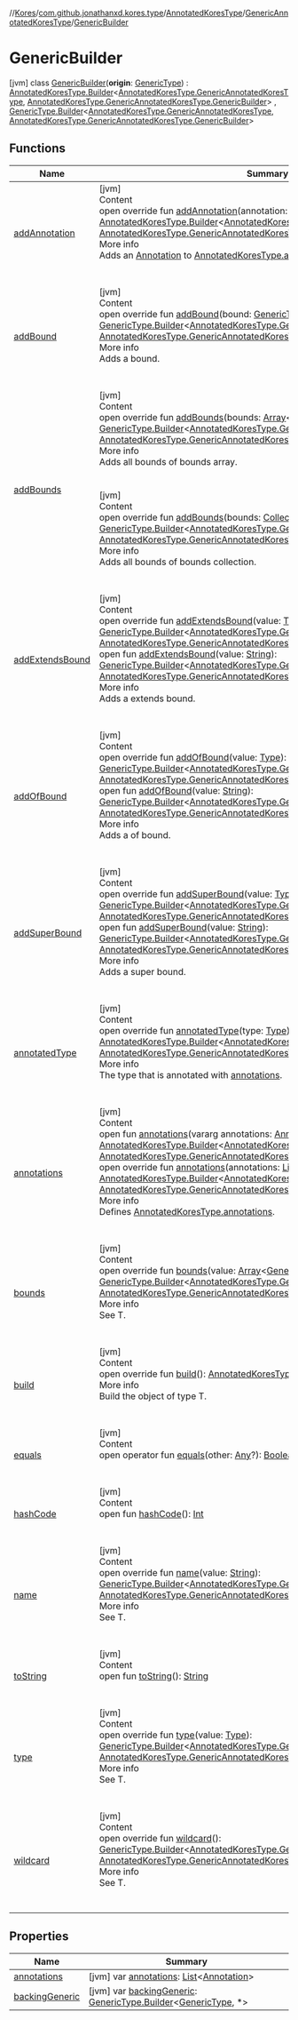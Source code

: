 //[Kores](../../../../index.md)/[com.github.jonathanxd.kores.type](../../../index.md)/[AnnotatedKoresType](../../index.md)/[GenericAnnotatedKoresType](../index.md)/[GenericBuilder](index.md)



# GenericBuilder  
 [jvm] class [GenericBuilder](index.md)(**origin**: [GenericType](../../../-generic-type/index.md)) : [AnnotatedKoresType.Builder](../../-builder/index.md)<[AnnotatedKoresType.GenericAnnotatedKoresType](../index.md), [AnnotatedKoresType.GenericAnnotatedKoresType.GenericBuilder](index.md)> , [GenericType.Builder](../../../-generic-type/-builder/index.md)<[AnnotatedKoresType.GenericAnnotatedKoresType](../index.md), [AnnotatedKoresType.GenericAnnotatedKoresType.GenericBuilder](index.md)>    


## Functions  
  
|  Name|  Summary| 
|---|---|
| <a name="com.github.jonathanxd.kores.type/AnnotatedKoresType.GenericAnnotatedKoresType.GenericBuilder/addAnnotation/#com.github.jonathanxd.kores.base.Annotation/PointingToDeclaration/"></a>[addAnnotation](add-annotation.md)| <a name="com.github.jonathanxd.kores.type/AnnotatedKoresType.GenericAnnotatedKoresType.GenericBuilder/addAnnotation/#com.github.jonathanxd.kores.base.Annotation/PointingToDeclaration/"></a>[jvm]  <br>Content  <br>open override fun [addAnnotation](add-annotation.md)(annotation: [Annotation](../../../../com.github.jonathanxd.kores.base/-annotation/index.md)): [AnnotatedKoresType.Builder](../../-builder/index.md)<[AnnotatedKoresType.GenericAnnotatedKoresType](../index.md), [AnnotatedKoresType.GenericAnnotatedKoresType.GenericBuilder](index.md)>  <br>More info  <br>Adds an [Annotation](../../../../com.github.jonathanxd.kores.base/-annotation/index.md) to [AnnotatedKoresType.annotations](../../annotations.md).  <br><br><br>
| <a name="com.github.jonathanxd.kores.type/AnnotatedKoresType.GenericAnnotatedKoresType.GenericBuilder/addBound/#com.github.jonathanxd.kores.type.GenericType.Bound/PointingToDeclaration/"></a>[addBound](add-bound.md)| <a name="com.github.jonathanxd.kores.type/AnnotatedKoresType.GenericAnnotatedKoresType.GenericBuilder/addBound/#com.github.jonathanxd.kores.type.GenericType.Bound/PointingToDeclaration/"></a>[jvm]  <br>Content  <br>open override fun [addBound](add-bound.md)(bound: [GenericType.Bound](../../../-generic-type/-bound/index.md)): [GenericType.Builder](../../../-generic-type/-builder/index.md)<[AnnotatedKoresType.GenericAnnotatedKoresType](../index.md), [AnnotatedKoresType.GenericAnnotatedKoresType.GenericBuilder](index.md)>  <br>More info  <br>Adds a bound.  <br><br><br>
| <a name="com.github.jonathanxd.kores.type/AnnotatedKoresType.GenericAnnotatedKoresType.GenericBuilder/addBounds/#kotlin.Array[com.github.jonathanxd.kores.type.GenericType.Bound]/PointingToDeclaration/"></a>[addBounds](add-bounds.md)| <a name="com.github.jonathanxd.kores.type/AnnotatedKoresType.GenericAnnotatedKoresType.GenericBuilder/addBounds/#kotlin.Array[com.github.jonathanxd.kores.type.GenericType.Bound]/PointingToDeclaration/"></a>[jvm]  <br>Content  <br>open override fun [addBounds](add-bounds.md)(bounds: [Array](https://kotlinlang.org/api/latest/jvm/stdlib/kotlin/-array/index.html)<[GenericType.Bound](../../../-generic-type/-bound/index.md)>): [GenericType.Builder](../../../-generic-type/-builder/index.md)<[AnnotatedKoresType.GenericAnnotatedKoresType](../index.md), [AnnotatedKoresType.GenericAnnotatedKoresType.GenericBuilder](index.md)>  <br>More info  <br>Adds all bounds of bounds array.  <br><br><br>[jvm]  <br>Content  <br>open override fun [addBounds](add-bounds.md)(bounds: [Collection](https://kotlinlang.org/api/latest/jvm/stdlib/kotlin.collections/-collection/index.html)<[GenericType.Bound](../../../-generic-type/-bound/index.md)>): [GenericType.Builder](../../../-generic-type/-builder/index.md)<[AnnotatedKoresType.GenericAnnotatedKoresType](../index.md), [AnnotatedKoresType.GenericAnnotatedKoresType.GenericBuilder](index.md)>  <br>More info  <br>Adds all bounds of bounds collection.  <br><br><br>
| <a name="com.github.jonathanxd.kores.type/AnnotatedKoresType.GenericAnnotatedKoresType.GenericBuilder/addExtendsBound/#java.lang.reflect.Type/PointingToDeclaration/"></a>[addExtendsBound](add-extends-bound.md)| <a name="com.github.jonathanxd.kores.type/AnnotatedKoresType.GenericAnnotatedKoresType.GenericBuilder/addExtendsBound/#java.lang.reflect.Type/PointingToDeclaration/"></a>[jvm]  <br>Content  <br>open override fun [addExtendsBound](add-extends-bound.md)(value: [Type](https://docs.oracle.com/javase/8/docs/api/java/lang/reflect/Type.html)): [GenericType.Builder](../../../-generic-type/-builder/index.md)<[AnnotatedKoresType.GenericAnnotatedKoresType](../index.md), [AnnotatedKoresType.GenericAnnotatedKoresType.GenericBuilder](index.md)>  <br>open fun [addExtendsBound](../../../-generic-type/-builder/add-extends-bound.md)(value: [String](https://kotlinlang.org/api/latest/jvm/stdlib/kotlin/-string/index.html)): [GenericType.Builder](../../../-generic-type/-builder/index.md)<[AnnotatedKoresType.GenericAnnotatedKoresType](../index.md), [AnnotatedKoresType.GenericAnnotatedKoresType.GenericBuilder](index.md)>  <br>More info  <br>Adds a extends bound.  <br><br><br>
| <a name="com.github.jonathanxd.kores.type/AnnotatedKoresType.GenericAnnotatedKoresType.GenericBuilder/addOfBound/#java.lang.reflect.Type/PointingToDeclaration/"></a>[addOfBound](add-of-bound.md)| <a name="com.github.jonathanxd.kores.type/AnnotatedKoresType.GenericAnnotatedKoresType.GenericBuilder/addOfBound/#java.lang.reflect.Type/PointingToDeclaration/"></a>[jvm]  <br>Content  <br>open override fun [addOfBound](add-of-bound.md)(value: [Type](https://docs.oracle.com/javase/8/docs/api/java/lang/reflect/Type.html)): [GenericType.Builder](../../../-generic-type/-builder/index.md)<[AnnotatedKoresType.GenericAnnotatedKoresType](../index.md), [AnnotatedKoresType.GenericAnnotatedKoresType.GenericBuilder](index.md)>  <br>open fun [addOfBound](../../../-generic-type/-builder/add-of-bound.md)(value: [String](https://kotlinlang.org/api/latest/jvm/stdlib/kotlin/-string/index.html)): [GenericType.Builder](../../../-generic-type/-builder/index.md)<[AnnotatedKoresType.GenericAnnotatedKoresType](../index.md), [AnnotatedKoresType.GenericAnnotatedKoresType.GenericBuilder](index.md)>  <br>More info  <br>Adds a of bound.  <br><br><br>
| <a name="com.github.jonathanxd.kores.type/AnnotatedKoresType.GenericAnnotatedKoresType.GenericBuilder/addSuperBound/#java.lang.reflect.Type/PointingToDeclaration/"></a>[addSuperBound](add-super-bound.md)| <a name="com.github.jonathanxd.kores.type/AnnotatedKoresType.GenericAnnotatedKoresType.GenericBuilder/addSuperBound/#java.lang.reflect.Type/PointingToDeclaration/"></a>[jvm]  <br>Content  <br>open override fun [addSuperBound](add-super-bound.md)(value: [Type](https://docs.oracle.com/javase/8/docs/api/java/lang/reflect/Type.html)): [GenericType.Builder](../../../-generic-type/-builder/index.md)<[AnnotatedKoresType.GenericAnnotatedKoresType](../index.md), [AnnotatedKoresType.GenericAnnotatedKoresType.GenericBuilder](index.md)>  <br>open fun [addSuperBound](../../../-generic-type/-builder/add-super-bound.md)(value: [String](https://kotlinlang.org/api/latest/jvm/stdlib/kotlin/-string/index.html)): [GenericType.Builder](../../../-generic-type/-builder/index.md)<[AnnotatedKoresType.GenericAnnotatedKoresType](../index.md), [AnnotatedKoresType.GenericAnnotatedKoresType.GenericBuilder](index.md)>  <br>More info  <br>Adds a super bound.  <br><br><br>
| <a name="com.github.jonathanxd.kores.type/AnnotatedKoresType.GenericAnnotatedKoresType.GenericBuilder/annotatedType/#java.lang.reflect.Type/PointingToDeclaration/"></a>[annotatedType](annotated-type.md)| <a name="com.github.jonathanxd.kores.type/AnnotatedKoresType.GenericAnnotatedKoresType.GenericBuilder/annotatedType/#java.lang.reflect.Type/PointingToDeclaration/"></a>[jvm]  <br>Content  <br>open override fun [annotatedType](annotated-type.md)(type: [Type](https://docs.oracle.com/javase/8/docs/api/java/lang/reflect/Type.html)): [AnnotatedKoresType.Builder](../../-builder/index.md)<[AnnotatedKoresType.GenericAnnotatedKoresType](../index.md), [AnnotatedKoresType.GenericAnnotatedKoresType.GenericBuilder](index.md)>  <br>More info  <br>The type that is annotated with [annotations](annotations.md).  <br><br><br>
| <a name="com.github.jonathanxd.kores.type/AnnotatedKoresType.Builder/annotations/#kotlin.Array[com.github.jonathanxd.kores.base.Annotation]/PointingToDeclaration/"></a>[annotations](../../-builder/annotations.md)| <a name="com.github.jonathanxd.kores.type/AnnotatedKoresType.Builder/annotations/#kotlin.Array[com.github.jonathanxd.kores.base.Annotation]/PointingToDeclaration/"></a>[jvm]  <br>Content  <br>open fun [annotations](../../-builder/annotations.md)(vararg annotations: [Annotation](../../../../com.github.jonathanxd.kores.base/-annotation/index.md)): [AnnotatedKoresType.Builder](../../-builder/index.md)<[AnnotatedKoresType.GenericAnnotatedKoresType](../index.md), [AnnotatedKoresType.GenericAnnotatedKoresType.GenericBuilder](index.md)>  <br>open override fun [annotations](annotations.md)(annotations: [List](https://kotlinlang.org/api/latest/jvm/stdlib/kotlin.collections/-list/index.html)<[Annotation](../../../../com.github.jonathanxd.kores.base/-annotation/index.md)>): [AnnotatedKoresType.Builder](../../-builder/index.md)<[AnnotatedKoresType.GenericAnnotatedKoresType](../index.md), [AnnotatedKoresType.GenericAnnotatedKoresType.GenericBuilder](index.md)>  <br>More info  <br>Defines [AnnotatedKoresType.annotations](../../annotations.md).  <br><br><br>
| <a name="com.github.jonathanxd.kores.type/AnnotatedKoresType.GenericAnnotatedKoresType.GenericBuilder/bounds/#kotlin.Array[com.github.jonathanxd.kores.type.GenericType.Bound]/PointingToDeclaration/"></a>[bounds](bounds.md)| <a name="com.github.jonathanxd.kores.type/AnnotatedKoresType.GenericAnnotatedKoresType.GenericBuilder/bounds/#kotlin.Array[com.github.jonathanxd.kores.type.GenericType.Bound]/PointingToDeclaration/"></a>[jvm]  <br>Content  <br>open override fun [bounds](bounds.md)(value: [Array](https://kotlinlang.org/api/latest/jvm/stdlib/kotlin/-array/index.html)<[GenericType.Bound](../../../-generic-type/-bound/index.md)>): [GenericType.Builder](../../../-generic-type/-builder/index.md)<[AnnotatedKoresType.GenericAnnotatedKoresType](../index.md), [AnnotatedKoresType.GenericAnnotatedKoresType.GenericBuilder](index.md)>  <br>More info  <br>See T.  <br><br><br>
| <a name="com.github.jonathanxd.kores.type/AnnotatedKoresType.GenericAnnotatedKoresType.GenericBuilder/build/#/PointingToDeclaration/"></a>[build](build.md)| <a name="com.github.jonathanxd.kores.type/AnnotatedKoresType.GenericAnnotatedKoresType.GenericBuilder/build/#/PointingToDeclaration/"></a>[jvm]  <br>Content  <br>open override fun [build](build.md)(): [AnnotatedKoresType.GenericAnnotatedKoresType](../index.md)  <br>More info  <br>Build the object of type T.  <br><br><br>
| <a name="kotlin/Any/equals/#kotlin.Any?/PointingToDeclaration/"></a>[equals](../../../../com.github.jonathanxd.kores.util/-simple-resolver/index.md#%5Bkotlin%2FAny%2Fequals%2F%23kotlin.Any%3F%2FPointingToDeclaration%2F%5D%2FFunctions%2F-1211764316)| <a name="kotlin/Any/equals/#kotlin.Any?/PointingToDeclaration/"></a>[jvm]  <br>Content  <br>open operator fun [equals](../../../../com.github.jonathanxd.kores.util/-simple-resolver/index.md#%5Bkotlin%2FAny%2Fequals%2F%23kotlin.Any%3F%2FPointingToDeclaration%2F%5D%2FFunctions%2F-1211764316)(other: [Any](https://kotlinlang.org/api/latest/jvm/stdlib/kotlin/-any/index.html)?): [Boolean](https://kotlinlang.org/api/latest/jvm/stdlib/kotlin/-boolean/index.html)  <br><br><br>
| <a name="kotlin/Any/hashCode/#/PointingToDeclaration/"></a>[hashCode](../../../../com.github.jonathanxd.kores.util/-simple-resolver/index.md#%5Bkotlin%2FAny%2FhashCode%2F%23%2FPointingToDeclaration%2F%5D%2FFunctions%2F-1211764316)| <a name="kotlin/Any/hashCode/#/PointingToDeclaration/"></a>[jvm]  <br>Content  <br>open fun [hashCode](../../../../com.github.jonathanxd.kores.util/-simple-resolver/index.md#%5Bkotlin%2FAny%2FhashCode%2F%23%2FPointingToDeclaration%2F%5D%2FFunctions%2F-1211764316)(): [Int](https://kotlinlang.org/api/latest/jvm/stdlib/kotlin/-int/index.html)  <br><br><br>
| <a name="com.github.jonathanxd.kores.type/AnnotatedKoresType.GenericAnnotatedKoresType.GenericBuilder/name/#kotlin.String/PointingToDeclaration/"></a>[name](name.md)| <a name="com.github.jonathanxd.kores.type/AnnotatedKoresType.GenericAnnotatedKoresType.GenericBuilder/name/#kotlin.String/PointingToDeclaration/"></a>[jvm]  <br>Content  <br>open override fun [name](name.md)(value: [String](https://kotlinlang.org/api/latest/jvm/stdlib/kotlin/-string/index.html)): [GenericType.Builder](../../../-generic-type/-builder/index.md)<[AnnotatedKoresType.GenericAnnotatedKoresType](../index.md), [AnnotatedKoresType.GenericAnnotatedKoresType.GenericBuilder](index.md)>  <br>More info  <br>See T.  <br><br><br>
| <a name="kotlin/Any/toString/#/PointingToDeclaration/"></a>[toString](../../../../com.github.jonathanxd.kores.util/-simple-resolver/index.md#%5Bkotlin%2FAny%2FtoString%2F%23%2FPointingToDeclaration%2F%5D%2FFunctions%2F-1211764316)| <a name="kotlin/Any/toString/#/PointingToDeclaration/"></a>[jvm]  <br>Content  <br>open fun [toString](../../../../com.github.jonathanxd.kores.util/-simple-resolver/index.md#%5Bkotlin%2FAny%2FtoString%2F%23%2FPointingToDeclaration%2F%5D%2FFunctions%2F-1211764316)(): [String](https://kotlinlang.org/api/latest/jvm/stdlib/kotlin/-string/index.html)  <br><br><br>
| <a name="com.github.jonathanxd.kores.type/AnnotatedKoresType.GenericAnnotatedKoresType.GenericBuilder/type/#java.lang.reflect.Type/PointingToDeclaration/"></a>[type](type.md)| <a name="com.github.jonathanxd.kores.type/AnnotatedKoresType.GenericAnnotatedKoresType.GenericBuilder/type/#java.lang.reflect.Type/PointingToDeclaration/"></a>[jvm]  <br>Content  <br>open override fun [type](type.md)(value: [Type](https://docs.oracle.com/javase/8/docs/api/java/lang/reflect/Type.html)): [GenericType.Builder](../../../-generic-type/-builder/index.md)<[AnnotatedKoresType.GenericAnnotatedKoresType](../index.md), [AnnotatedKoresType.GenericAnnotatedKoresType.GenericBuilder](index.md)>  <br>More info  <br>See T.  <br><br><br>
| <a name="com.github.jonathanxd.kores.type/AnnotatedKoresType.GenericAnnotatedKoresType.GenericBuilder/wildcard/#/PointingToDeclaration/"></a>[wildcard](wildcard.md)| <a name="com.github.jonathanxd.kores.type/AnnotatedKoresType.GenericAnnotatedKoresType.GenericBuilder/wildcard/#/PointingToDeclaration/"></a>[jvm]  <br>Content  <br>open override fun [wildcard](wildcard.md)(): [GenericType.Builder](../../../-generic-type/-builder/index.md)<[AnnotatedKoresType.GenericAnnotatedKoresType](../index.md), [AnnotatedKoresType.GenericAnnotatedKoresType.GenericBuilder](index.md)>  <br>More info  <br>See T.  <br><br><br>


## Properties  
  
|  Name|  Summary| 
|---|---|
| <a name="com.github.jonathanxd.kores.type/AnnotatedKoresType.GenericAnnotatedKoresType.GenericBuilder/annotations/#/PointingToDeclaration/"></a>[annotations](annotations.md)| <a name="com.github.jonathanxd.kores.type/AnnotatedKoresType.GenericAnnotatedKoresType.GenericBuilder/annotations/#/PointingToDeclaration/"></a> [jvm] var [annotations](annotations.md): [List](https://kotlinlang.org/api/latest/jvm/stdlib/kotlin.collections/-list/index.html)<[Annotation](../../../../com.github.jonathanxd.kores.base/-annotation/index.md)>   <br>
| <a name="com.github.jonathanxd.kores.type/AnnotatedKoresType.GenericAnnotatedKoresType.GenericBuilder/backingGeneric/#/PointingToDeclaration/"></a>[backingGeneric](backing-generic.md)| <a name="com.github.jonathanxd.kores.type/AnnotatedKoresType.GenericAnnotatedKoresType.GenericBuilder/backingGeneric/#/PointingToDeclaration/"></a> [jvm] var [backingGeneric](backing-generic.md): [GenericType.Builder](../../../-generic-type/-builder/index.md)<[GenericType](../../../-generic-type/index.md), *>   <br>

